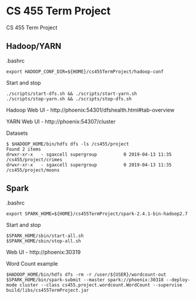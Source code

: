 # CS 455 Term Project
CS 455 Term Project

## Hadoop/YARN
.bashrc

`
export HADOOP_CONF_DIR=${HOME}/cs455TermProject/hadoop-conf
`

Start and stop
```
./scripts/start-dfs.sh && ./scripts/start-yarn.sh
./scripts/stop-yarn.sh && ./scripts/stop-dfs.sh
```

Hadoop Web UI - http://phoenix:54301/dfshealth.html#tab-overview

YARN Web UI - http://phoenix:54307/cluster

Datasets

```
$ $HADOOP_HOME/bin/hdfs dfs -ls /cs455/project
Found 2 items
drwxr-xr-x   - sgaxcell supergroup          0 2019-04-13 11:35 /cs455/project/crimes
drwxr-xr-x   - sgaxcell supergroup          0 2019-04-13 11:35 /cs455/project/moons
```

## Spark
.bashrc

`
export SPARK_HOME=${HOME}/cs455TermProject/spark-2.4.1-bin-hadoop2.7
`

Start and stop
```
$SPARK_HOME/sbin/start-all.sh
$SPARK_HOME/sbin/stop-all.sh
```
Web UI - http://phoenix:30319

Word Count example
```
$HADOOP_HOME/bin/hdfs dfs -rm -r /user/${USER}/wordcount-out
$SPARK_HOME/bin/spark-submit --master spark://phoenix:30318 --deploy-mode cluster --class cs455.project.wordcount.WordCount --supervise build/libs/cs455TermProject.jar
```
